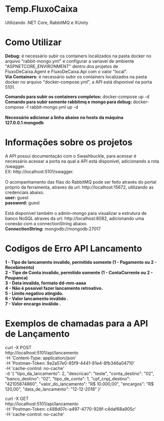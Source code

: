 # Temp.FluxoCaixa
Utilizando .NET Core, RabbitMQ e XUnity

# Como Utilizar
<b>Debug:</b> é necessário subir os containers localizados na pasta docker no arquivo "rabbit-mongo.yml" e configurar a variavel de ambiente "ASPNETCORE_ENVIRONMENT" dentro dos projetos de FluxoDeCaixa.Agent e FluxoDeCaixa.Api com o valor "local".<br/>
<b>Via Containers:</b> é necessário subir os containers localizados na pasta docker no arquivo "docker-compose.yml", a API está disponível na porta 5101.

<b>Comando para subir os containers completos:</b> docker-compose up -d <br/>
<b>Comando para subir somente rabbitmq e mongo para debug:</b> docker-compose -f rabbit-mongo.yml up -d <br/><br/>
<b>Necessário adicionar a linha abaixo no hosts da máquina</b> <br/>
<b>127.0.0.1	mongodb</b> <br/>

# Informações sobre os projetos
A API possui documentação com o Swashbuckle, para acessar é necessário acessar a porta na qual a API está disponível, adicionando a rota /swagger.
<br/> EX: http://localhost:5101/swagger.<br/><br/>
O acompanhamento das filas do RabbitMQ pode ser feito através do portal próprio da ferramenta, atraves da url: http://localhost:15672, utilizando as credenciais abaixo.<br/>
<b>user:</b> guest <br/>
<b>password:</b> guest <br/><br/>
Está disponível também o admin-mongo para visualizar a estrutura de banco NoSQL atraves da url: http://localhost:8082, adicionando uma conexão com a connectionString abaixo.<br/>
<b>ConnectionString:</b> mongodb://mongodb:27017<br/>

# Codigos de Erro API Lancamento
<b>1 - Tipo de lancamento invalido, permitido somente (1 - Pagamento ou 2 - Recebimento)</b><br/>
<b>2 - Tipo de Conta invalido, permitido somente (1 - ContaCorrente ou 2 - Poupanca)</b><br/>
<b>3 - Data invalida, formato dd-mm-aaaa</b><br/>
<b>4 - Não é possível fazer lancamento retroativo.</b><br/>
<b>5 - Limite negativo atingido.</b><br/>
<b>6 - Valor lancamento inválido .</b><br/>
<b>7 - Valor encargo inválido .</b><br/>

# Exemplos de chamadas para a API de Lançamento

curl -X POST \
  http://localhost:5101/api/lancamento \
  -H 'Content-Type: application/json' \
  -H 'Postman-Token: 9a2a57e0-85f9-4441-81e4-8fb346a04710' \
  -H 'cache-control: no-cache' \
  -d '{
  "tipo_da_lancamento": 2,
  "descricao": "teste",
  "conta_destino": "02",
  "banco_destino": "02",
  "tipo_de_conta": 1,
  "cpf_cnpj_destino": "42105874860",
  "valor_do_lancamento": "R$ 10.000,00",
  "encargos": "R$ 120,00",
  "data_de_lancamento": "12-12-2018"
}'



curl -X GET \
  http://localhost:5101/api/lancamento \
  -H 'Postman-Token: c488d07c-a497-4770-928f-c4daf68a905c' \
  -H 'cache-control: no-cache'

